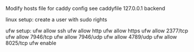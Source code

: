 Modify hosts file for caddy config see caddyfile
127.0.0.1 backend

linux setup: create a user with sudo rights

ufw setup:
 ufw allow ssh
 ufw allow http
 ufw allow https
 ufw allow 2377/tcp
 ufw allow 7946/tcp
 ufw allow 7946/udp
 ufw allow 4789/udp
 ufw allow 8025/tcp
 ufw enable